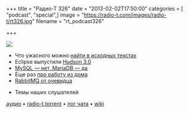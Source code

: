 +++
title = "Радио-Т 326"
date = "2013-02-02T17:50:00"
categories = [ "podcast", "special",]
image = "https://radio-t.com/images/radio-t/rt326.jpg"
filename = "rt_podcast326"

+++

![](https://radio-t.com/images/radio-t/rt326.jpg)

* Что ужасного можно [найти в исходных текстах](http://gizmodo.com/5980842/there-is-blatant-racist-and-sexist-language-in-github-code)
* Eclipse выпустили [Hudson 3.0](http://eclipse.org/org/press-release/20130123_hudson3.php)
* [MySQL — нет, MariaDB — да](http://www.zdnet.com/oracle-who-fedora-and-opensuse-will-replace-mysql-with-mariadb-7000010640/)
* Еще раз [про работу из дома](http://blog.stackoverflow.com/2013/02/why-we-still-believe-in-working-remotely/)
* [RabbitMQ от очевидца](http://blog.craftforge.net/messaging-with-rabbitmq/)
- Темы наших слушателей

[аудио](http://cdn.radio-t.com/rt_podcast326.mp3) • [radio-t.torrent](http://cdn.radio-t.com/torrents/rt_podcast326.mp3.torrent) • [лог чата](http://chat.radio-t.com/logs/radio-t-326.html) • [wiki](http://wiki.radio-t.com/%D0%92%D1%8B%D0%BF%D1%83%D1%81%D0%BA_326)<audio src="http://cdn.radio-t.com/rt_podcast326.mp3" preload="none"></audio>
